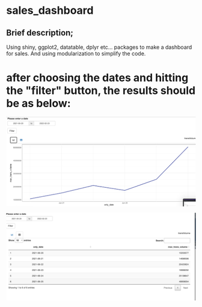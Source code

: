 # sales_dashboard
## Brief description;
Using shiny, ggplot2, datatable, dplyr etc... packages to make a dashboard for sales. And using modularization to simplify the code.

# after choosing the dates and hitting the "filter" button, the results should be as below:

![](num_transactions_graph.png)

![](table_for_num_transactions.png)
